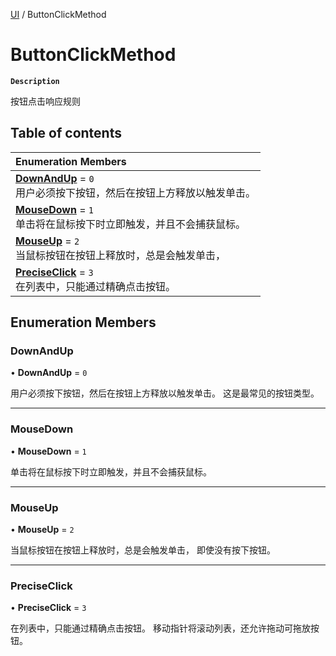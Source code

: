 [UI](../modules/UI.UI.md) / ButtonClickMethod

# ButtonClickMethod <Badge type="tip" text="Enumeration" /> <Score text="ButtonClickMethod" />

**`Description`**

按钮点击响应规则

## Table of contents

| Enumeration Members |
| :-----|
| **[DownAndUp](UI.ButtonClickMethod.md#downandup)** = ``0`` <br> 用户必须按下按钮，然后在按钮上方释放以触发单击。|
| **[MouseDown](UI.ButtonClickMethod.md#mousedown)** = ``1`` <br> 单击将在鼠标按下时立即触发，并且不会捕获鼠标。|
| **[MouseUp](UI.ButtonClickMethod.md#mouseup)** = ``2`` <br> 当鼠标按钮在按钮上释放时，总是会触发单击，|
| **[PreciseClick](UI.ButtonClickMethod.md#preciseclick)** = ``3`` <br> 在列表中，只能通过精确点击按钮。|

## Enumeration Members

### DownAndUp <Score text="DownAndUp" /> 

• **DownAndUp** = ``0``

用户必须按下按钮，然后在按钮上方释放以触发单击。
这是最常见的按钮类型。

___

### MouseDown <Score text="MouseDown" /> 

• **MouseDown** = ``1``

单击将在鼠标按下时立即触发，并且不会捕获鼠标。

___

### MouseUp <Score text="MouseUp" /> 

• **MouseUp** = ``2``

当鼠标按钮在按钮上释放时，总是会触发单击，
即使没有按下按钮。

___

### PreciseClick <Score text="PreciseClick" /> 

• **PreciseClick** = ``3``

在列表中，只能通过精确点击按钮。
移动指针将滚动列表，还允许拖动可拖放按钮。
